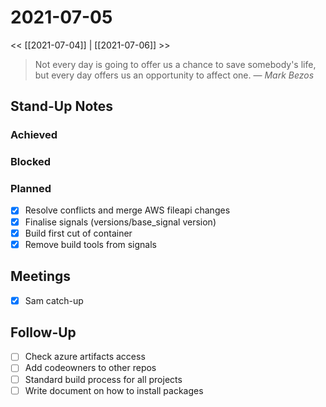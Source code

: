 
# 2021-07-05

<< [[2021-07-04]] | [[2021-07-06]] >>

> Not every day is going to offer us a chance to save somebody's life, but every day offers us an opportunity to affect one.
> &mdash; <cite>Mark Bezos</cite>

## Stand-Up Notes

### Achieved

### Blocked
### Planned
- [x] Resolve conflicts and merge AWS fileapi changes
- [x] Finalise signals (versions/base_signal version)
- [x] Build first cut of container
- [x] Remove build tools from signals

## Meetings
- [x] Sam catch-up

## Follow-Up
- [ ] Check azure artifacts access
- [ ] Add codeowners to other repos
- [ ] Standard build process for all projects
- [ ] Write document on how to install packages